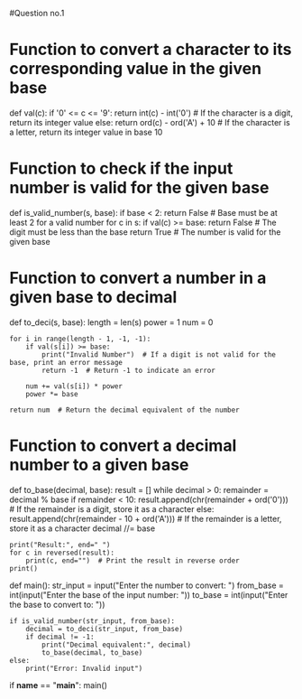#Question no.1
# Function to convert a character to its corresponding value in the given base
def val(c):
    if '0' <= c <= '9':
        return int(c) - int('0')  # If the character is a digit, return its integer value
    else:
        return ord(c) - ord('A') + 10  # If the character is a letter, return its integer value in base 10


# Function to check if the input number is valid for the given base
def is_valid_number(s, base):
    if base < 2:
        return False  # Base must be at least 2 for a valid number
    for c in s:
        if val(c) >= base:
            return False  # The digit must be less than the base
    return True  # The number is valid for the given base


# Function to convert a number in a given base to decimal
def to_deci(s, base):
    length = len(s)
    power = 1
    num = 0

    for i in range(length - 1, -1, -1):
        if val(s[i]) >= base:
            print("Invalid Number")  # If a digit is not valid for the base, print an error message
            return -1  # Return -1 to indicate an error

        num += val(s[i]) * power
        power *= base

    return num  # Return the decimal equivalent of the number


# Function to convert a decimal number to a given base
def to_base(decimal, base):
    result = []
    while decimal > 0:
        remainder = decimal % base
        if remainder < 10:
            result.append(chr(remainder + ord('0')))  # If the remainder is a digit, store it as a character
        else:
            result.append(chr(remainder - 10 + ord('A')))  # If the remainder is a letter, store it as a character
        decimal //= base

    print("Result:", end=" ")
    for c in reversed(result):
        print(c, end="")  # Print the result in reverse order
    print()


def main():
    str_input = input("Enter the number to convert: ")
    from_base = int(input("Enter the base of the input number: "))
    to_base = int(input("Enter the base to convert to: "))

    if is_valid_number(str_input, from_base):
        decimal = to_deci(str_input, from_base)
        if decimal != -1:
            print("Decimal equivalent:", decimal)
            to_base(decimal, to_base)
    else:
        print("Error: Invalid input")



if __name__ == "__main__":
    main()
